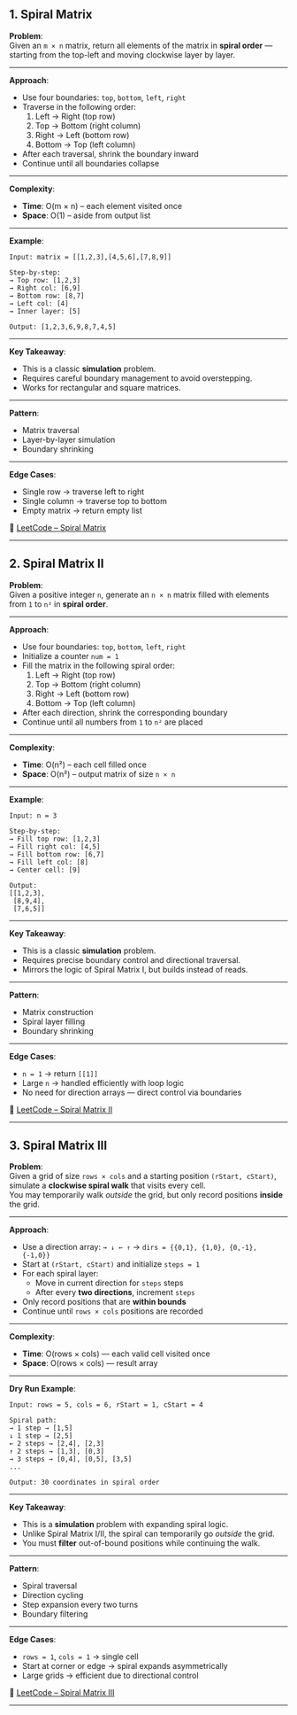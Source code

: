 ## 1. Spiral Matrix

**Problem**:  
Given an `m × n` matrix, return all elements of the matrix in **spiral order** — starting from the top-left and moving clockwise layer by layer.

---

**Approach**:

- Use four boundaries: `top`, `bottom`, `left`, `right`
- Traverse in the following order:
  1. Left → Right (top row)
  2. Top → Bottom (right column)
  3. Right → Left (bottom row)
  4. Bottom → Top (left column)
- After each traversal, shrink the boundary inward
- Continue until all boundaries collapse

---

**Complexity**:

- **Time**: O(m × n) – each element visited once
- **Space**: O(1) – aside from output list

---

**Example**:

```text
Input: matrix = [[1,2,3],[4,5,6],[7,8,9]]

Step-by-step:
→ Top row: [1,2,3]
→ Right col: [6,9]
→ Bottom row: [8,7]
→ Left col: [4]
→ Inner layer: [5]

Output: [1,2,3,6,9,8,7,4,5]
```

---

**Key Takeaway**:

- This is a classic **simulation** problem.
- Requires careful boundary management to avoid overstepping.
- Works for rectangular and square matrices.

---

**Pattern**:

- Matrix traversal
- Layer-by-layer simulation
- Boundary shrinking

---

**Edge Cases**:

- Single row → traverse left to right
- Single column → traverse top to bottom
- Empty matrix → return empty list

🔗 [LeetCode – Spiral Matrix](https://leetcode.com/problems/spiral-matrix)

---

## 2. Spiral Matrix II

**Problem**:  
Given a positive integer `n`, generate an `n × n` matrix filled with elements from `1` to `n²` in **spiral order**.

---

**Approach**:

- Use four boundaries: `top`, `bottom`, `left`, `right`
- Initialize a counter `num = 1`
- Fill the matrix in the following spiral order:
  1. Left → Right (top row)
  2. Top → Bottom (right column)
  3. Right → Left (bottom row)
  4. Bottom → Top (left column)
- After each direction, shrink the corresponding boundary
- Continue until all numbers from `1` to `n²` are placed

---

**Complexity**:

- **Time**: O(n²) – each cell filled once
- **Space**: O(n²) – output matrix of size `n × n`

---

**Example**:

```text
Input: n = 3

Step-by-step:
→ Fill top row: [1,2,3]
→ Fill right col: [4,5]
→ Fill bottom row: [6,7]
→ Fill left col: [8]
→ Center cell: [9]

Output:
[[1,2,3],
 [8,9,4],
 [7,6,5]]
```

---

**Key Takeaway**:

- This is a classic **simulation** problem.
- Requires precise boundary control and directional traversal.
- Mirrors the logic of Spiral Matrix I, but builds instead of reads.

---

**Pattern**:

- Matrix construction
- Spiral layer filling
- Boundary shrinking

---

**Edge Cases**:

- `n = 1` → return `[[1]]`
- Large `n` → handled efficiently with loop logic
- No need for direction arrays — direct control via boundaries

🔗 [LeetCode – Spiral Matrix II](https://leetcode.com/problems/spiral-matrix-ii)

---

## 3. Spiral Matrix III

**Problem**:  
Given a grid of size `rows × cols` and a starting position `(rStart, cStart)`, simulate a **clockwise spiral walk** that visits every cell.  
You may temporarily walk _outside_ the grid, but only record positions **inside** the grid.

---

**Approach**:

- Use a direction array: `→ ↓ ← ↑` → `dirs = {{0,1}, {1,0}, {0,-1}, {-1,0}}`
- Start at `(rStart, cStart)` and initialize `steps = 1`
- For each spiral layer:
  - Move in current direction for `steps` steps
  - After every **two directions**, increment `steps`
- Only record positions that are **within bounds**
- Continue until `rows × cols` positions are recorded

---

**Complexity**:

- **Time**: O(rows × cols) — each valid cell visited once
- **Space**: O(rows × cols) — result array

---

**Dry Run Example**:

```text
Input: rows = 5, cols = 6, rStart = 1, cStart = 4

Spiral path:
→ 1 step → [1,5]
↓ 1 step → [2,5]
← 2 steps → [2,4], [2,3]
↑ 2 steps → [1,3], [0,3]
→ 3 steps → [0,4], [0,5], [3,5]
...

Output: 30 coordinates in spiral order
```

---

**Key Takeaway**:

- This is a **simulation** problem with expanding spiral logic.
- Unlike Spiral Matrix I/II, the spiral can temporarily go _outside_ the grid.
- You must **filter** out-of-bound positions while continuing the walk.

---

**Pattern**:

- Spiral traversal
- Direction cycling
- Step expansion every two turns
- Boundary filtering

---

**Edge Cases**:

- `rows = 1`, `cols = 1` → single cell
- Start at corner or edge → spiral expands asymmetrically
- Large grids → efficient due to directional control

🔗 [LeetCode – Spiral Matrix III](https://leetcode.com/problems/spiral-matrix-iii)

---
